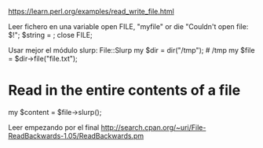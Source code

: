 https://learn.perl.org/examples/read_write_file.html

Leer fichero en una variable
open FILE, "myfile" or die "Couldn't open file: $!";
$string = <FILE>;
close FILE;


Usar mejor el módulo slurp:
File::Slurp
my $dir = dir("/tmp"); # /tmp
my $file = $dir->file("file.txt");
# Read in the entire contents of a file
my $content = $file->slurp();


Leer empezando por el final
http://search.cpan.org/~uri/File-ReadBackwards-1.05/ReadBackwards.pm
